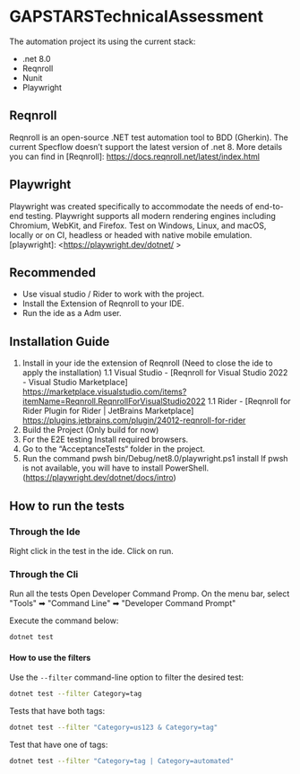 # GAPSTARSTechnicalAssessment
The automation project its using the current stack:
 - .net 8.0
 - Reqnroll
 - Nunit
 - Playwright

## Reqnroll

Reqnroll is an open-source .NET test automation tool to BDD (Gherkin).
The current Specflow doesn’t support the latest version of .net 8.
More details you can find in  [Reqnroll]: <https://docs.reqnroll.net/latest/index.html>

## Playwright

Playwright was created specifically to accommodate the needs of end-to-end testing. Playwright supports all modern rendering engines including Chromium, WebKit, and Firefox. Test on Windows, Linux, and macOS, locally or on CI, headless or headed with native mobile emulation.
[playwright]: <https://playwright.dev/dotnet/ >

## Recommended
- Use visual studio / Rider to work with the project.
- Install the Extension of Reqnroll to your IDE.
- Run the ide as a Adm user.


## Installation Guide

1. Install in your ide the extension of Reqnroll (Need to close the ide to apply the installation)
    1.1 Visual Studio - [Reqnroll for Visual Studio 2022 - Visual Studio Marketplace] <https://marketplace.visualstudio.com/items?itemName=Reqnroll.ReqnrollForVisualStudio2022>
    1.1 Rider - [Reqnroll for Rider Plugin for Rider | JetBrains Marketplace] <https://plugins.jetbrains.com/plugin/24012-reqnroll-for-rider>
2. Build the Project (Only build for now)
3. For the E2E testing Install required browsers.
4. Go to the “AcceptanceTests“ folder in the project. 
5. Run the command pwsh bin/Debug/net8.0/playwright.ps1 install 
    If pwsh is not available, you will have to install PowerShell.
	(https://playwright.dev/dotnet/docs/intro)

## How to run the tests

### Through the Ide
Right click in the test in the ide.
Click on run.

### Through the Cli
Run all the tests
Open Developer Command Promp. On the menu bar, select "Tools" ➡ "Command Line" ➡ "Developer Command Prompt"

Execute the command below:
```sh
dotnet test
```
#### How to use the filters

Use the  `--filter`  command-line option to filter the desired test:
```sh
dotnet test --filter Category=tag
```
Tests that have both tags:
```sh
dotnet test --filter "Category=us123 & Category=tag"
```
Test that have one of tags:
```sh
dotnet test --filter "Category=tag | Category=automated"
```